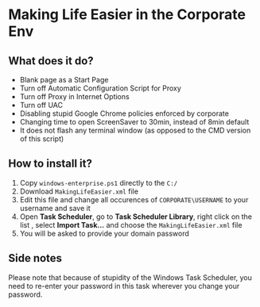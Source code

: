 # Making Life Easier in the Corporate Env

## What does it do?

* Blank page as a Start Page
* Turn off Automatic Configuration Script for Proxy
* Turn off Proxy in Internet Options
* Turn off UAC
* Disabling stupid Google Chrome policies enforced by corporate
* Changing time to open ScreenSaver to 30min, instead of 8min default
* It does not flash any terminal window (as opposed to the CMD version of this script)

## How to install it?

1. Copy `windows-enterprise.ps1` directly to the `C:/`
2. Download `MakingLifeEasier.xml` file
3. Edit this file and change all occurences of `CORPORATE\USERNAME` to your username and save it
4. Open **Task Scheduler**, go to **Task Scheduler Library**, right click on the list , select **Import Task...** and choose the `MakingLifeEasier.xml` file
5. You will be asked to provide your domain password

## Side notes

Please note that because of stupidity of the Windows Task Scheduler, you need to re-enter your password in this task wherever you change your password.
